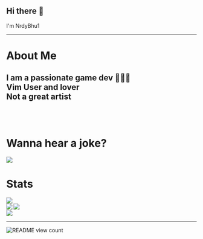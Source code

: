 ## Hi there 👋
I'm NrdyBhu1

---

# About Me
I am a passionate game dev 👨🏻‍💻   
Vim User and lover  
Not a great artist  
---
<br><h1>Wanna hear a joke?</h1>
<img src="https://readme-jokes.vercel.app/api?bgColor=%23073b4c&textColor=%2306d6a0&aColor=%2306d6a0&borderColor=%2306d6a0">    
---
<h1>Stats</h1>
<img src="https://github-profile-trophy.vercel.app/?username=NrdyBhu1&theme=onedark"><br>
<img align="left" src="https://github-readme-stats.vercel.app/api?username=NrdyBhu1&&layout=compact&count_private=true&show_icons=true&hide_border=true&include_all_commits=true&bg_color=0D1117&title_color=FFFFFF&text_color=FFFFFF&icon_color=FFFFFF">
<img align="left" src="https://github-readme-stats.vercel.app/api/top-langs/?username=NrdyBhu1&layout=compact&hide_border=true&card_width=250&bg_color=0D1117&title_color=FFFFFF&text_color=FFFFFF&icon_color=FFFFFF"><br>  
<img align="center" src="http://github-readme-streak-stats.herokuapp.com?user=NrdyBhu1&theme=onedark&hide_border=true"><br> 

---  

![README view count](https://api.ghprofile.me/view?username=NrdyBhu1&label=README%20views&color=0b0764)

